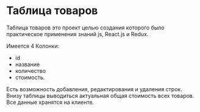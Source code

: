 ﻿


# Таблица товаров
Таблица товаров это проект целью создания которого было практическое применения знаний js, React.js и Redux. 

Имеется 4 Колонки: 
- id
- название
- количество
- стоимость.

Есть возможность добавления, редактирования и удаления строк. Внизу таблицы выводиться актуальная общая стоимость всех товаров. Все данные хранятся на клиенте.



